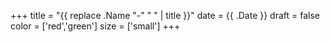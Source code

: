 +++
title = "{{ replace .Name "-" " " | title }}"
date = {{ .Date }}
draft = false
color = ['red','green']
size = ['small']
+++
